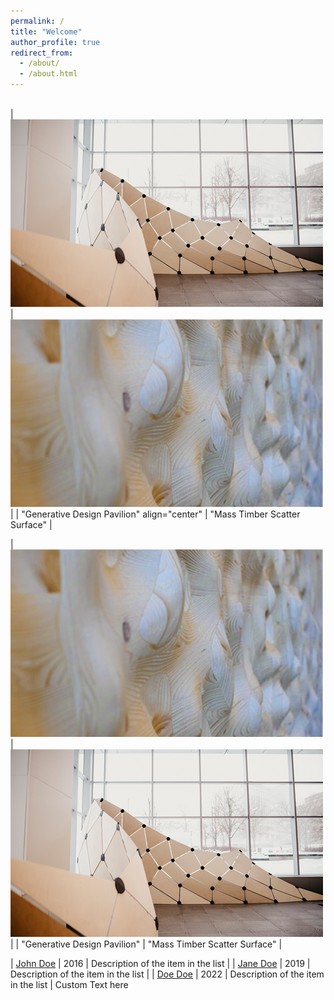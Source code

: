 ```yaml
---
permalink: /
title: "Welcome"
author_profile: true
redirect_from: 
  - /about/
  - /about.html
---
```

<br/>
| <img src='./images/GDP.png'> | <img src='./images/CLT.png'>  |
| "Generative Design Pavilion" align="center" | "Mass Timber Scatter Surface" |

| <img src='./images/CLT.png'> | <img src='./images/GDP.png'>  |
| "Generative Design Pavilion" | "Mass Timber Scatter Surface" |

| [John Doe](#)    | 2016   | Description of the item in the list                          |
| [Jane Doe](#)    | 2019   | Description of the item in the list                          |
| [Doe Doe](#)     | 2022   | Description of the item in the list                          |
Custom Text here

